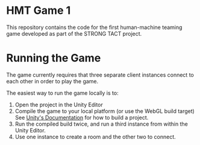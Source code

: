 # HMT Game 1
This repository contains the code for the first human-machine teaming game developed as part of the STRONG TACT project.

# Running the Game
The game currently requires that three separate client instances connect to each other in order to play the game.

The easiest way to run the game locally is to:
1. Open the project in the Unity Editor
2. Compile the game to your local platform (or use the WebGL build target) See [Unity's Documentation](https://docs.unity3d.com/Manual/PublishingBuilds.html) for how to build a project.
3. Run the compiled build twice, and run a third instance from within the Unity Editor.
4. Use one instance to create a room and the other two to connect.
